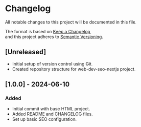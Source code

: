 # Changelog

All notable changes to this project will be documented in this file.

The format is based on [Keep a Changelog](https://keepachangelog.com/en/1.0.0/),  
and this project adheres to [Semantic Versioning](https://semver.org/spec/v2.0.0.html).

## [Unreleased]

- Initial setup of version control using Git.
- Created repository structure for web-dev-seo-nextjs project.

## [1.0.0] - 2024-06-10

### Added
- Initial commit with base HTML project.
- Added README and CHANGELOG files.
- Set up basic SEO configuration.
